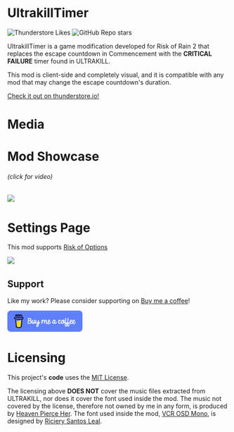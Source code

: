 # UltrakillTimer

![Thunderstore Likes](https://img.shields.io/thunderstore/likes/kanggamming/Ultrakill_Timer?label=thunderstore.io%20likes&style=flat&color=deepskyblue)
![GitHub Repo stars](https://img.shields.io/github/stars/kaangaming/UltrakillTimer?style=flat&label=repo%20stars&color=white)


UltrakillTimer is a game modification developed for Risk of Rain 2 that replaces the escape countdown in Commencement with the **CRITICAL FAILURE** timer found in ULTRAKILL.

This mod is client-side and completely visual, and it is compatible with any mod that may change the escape countdown's duration.

[Check it out on thunderstore.io!](https://thunderstore.io/package/kanggamming/Ultrakill_Timer/)

# Media

# Mod Showcase

###### (click for video)

[![](https://i.ibb.co/gjy7NTp/thumbnail.png)](https://youtu.be/QxlvSXXNZuo)

# Settings Page
This mod supports [Risk of Options](https://thunderstore.io/package/Rune580/Risk_Of_Options/)

![](https://i.ibb.co/4t0qy0y/settingspage.png)

## Support

Like my work? Please consider supporting on [Buy me a coffee](https://buymeacoffee.com/kaangamgimginnkagnagnking)!

[<img src="./assets/blue-button.png" alt="Buy me a coffee for $2!" height="48"/>](https://buymeacoffee.com/kaangamgimginnkagnagnking)

# Licensing

This project's **code** uses the [MIT License](../LICENSE.txt).

The licensing above **DOES NOT** cover the music files extracted from ULTRAKILL, nor does it cover the font used inside the mod. The music not covered by the license, therefore not owned by me in any form, is produced by [Heaven Pierce Her](https://heavenpierceher.bandcamp.com/album/ultrakill-violence). The font used inside the mod, [VCR OSD Mono](https://www.dafont.com/vcr-osd-mono.font), is designed by [Riciery Santos Leal](https://www.dafont.com/mrmanet.d5509).